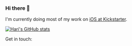 ### Hi there 👋

I'm currently doing most of my work on [iOS at Kickstarter](https://www.github.com/kickstarter/ios-oss).

[![Hari's GitHub stats](https://github-readme-stats.vercel.app/api?username=singhhari)](https://github.com/anuraghazra/github-readme-stats)

Get in touch: 


<!--
**singhhari/singhhari** is a ✨ _special_ ✨ repository because its `README.md` (this file) appears on your GitHub profile.

Here are some ideas to get you started:

- 🔭 I’m currently working on ...
- 🌱 I’m currently learning ...
- 👯 I’m looking to collaborate on ...
- 🤔 I’m looking for help with ...
- 💬 Ask me about ...
- 📫 How to reach me: ...
- 😄 Pronouns: ...
- ⚡ Fun fact: ...
-->
